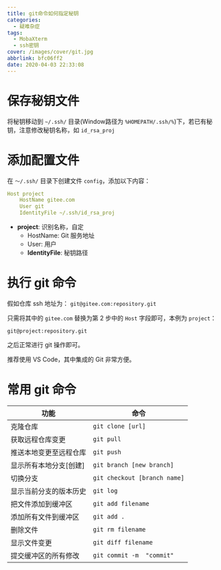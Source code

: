 ```yaml
---
title: git命令如何指定秘钥
categories:
  - 疑难杂症
tags:
  - MobaXterm
  - ssh密钥
cover: /images/cover/git.jpg
abbrlink: bfc06ff2
date: 2020-04-03 22:33:08
---
```



# 保存秘钥文件

将秘钥移动到 `~/.ssh/` 目录(Window路径为 `%HOMEPATH/.ssh/%`)下，若已有秘钥，注意修改秘钥名称，如 `id_rsa_proj`

# 添加配置文件

在 `～/.ssh/` 目录下创建文件 `config`，添加以下内容：

```yml
Host project
    HostName gitee.com
    User git
    IdentityFile ~/.ssh/id_rsa_proj
```

- **project**: 识别名称，自定
  - HostName: Git 服务地址
  - User: 用户
  - **IdentityFile**: 秘钥路径

# 执行 git 命令

假如仓库 ssh 地址为： `git@gitee.com:repository.git`

只需将其中的 `gitee.com` 替换为第 2 步中的 `Host` 字段即可，本例为 `project`：

  ```
  git@project:repository.git
  ```

之后正常进行 git 操作即可。

推荐使用 VS Code，其中集成的 Git 非常方便。

# 常用 git 命令

|功能|命令|
|---|---|
|克隆仓库             |`git clone [url]`|
|获取远程仓库变更      |`git pull`|
|推送本地变更至远程仓库 |`git push`|
|显示所有本地分支[创建] |`git branch [new branch]`|
|切换分支             |`git checkout [branch name]`|
|显示当前分支的版本历史  |`git log`|
|把文件添加到缓冲区     |`git add filename`|
|添加所有文件到缓冲区   | `git add .`|
|删除文件             |`git rm filename`|
|显示文件变更          |`git diff filename`|
|提交缓冲区的所有修改   |`git commit -m  "commit"`|
